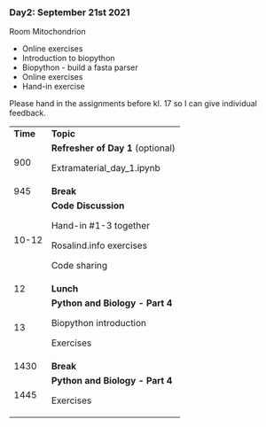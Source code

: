 

### Day2: September 21st 2021 

Room Mitochondrion



* Online exercises
* Introduction to biopython
* Biopython - build a fasta parser
* Online exercises
* Hand-in exercise 

Please hand in the assignments before kl. 17 so I can give individual feedback. 


<table>
  <tr>
   <td><strong>Time</strong>
   </td>
   <td><strong>Topic</strong>
   </td>
  </tr>
  <tr>
   <td>900
   </td>
   <td><strong>Refresher of Day 1</strong>  (optional)
<p>
Extramaterial_day_1.ipynb
   </td>
  </tr>
  <tr>
   <td>945
   </td>
   <td><strong>Break</strong>
   </td>
  </tr>
  <tr>
   <td>10-12
   </td>
   <td><strong>Code Discussion</strong>
<p>
Hand-in #1-3 together
<p>
Rosalind.info exercises
<p>
Code sharing
   </td>
  </tr>
  <tr>
   <td>12
   </td>
   <td><strong>Lunch</strong>
   </td>
  </tr>
  <tr>
   <td>13
   </td>
   <td><strong>Python and Biology - Part 4</strong>
<p>
Biopython introduction
<p>
Exercises
   </td>
  </tr>
  <tr>
   <td>1430
   </td>
   <td><strong>Break</strong>
   </td>
  </tr>
  <tr>
   <td>1445
   </td>
   <td><strong>Python and Biology - Part 4</strong>
<p>
Exercises
   </td>
  </tr>
</table>

